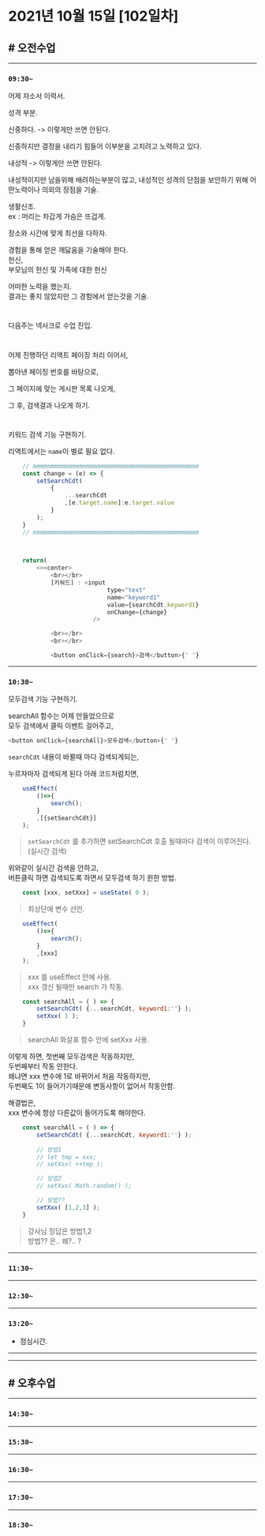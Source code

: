 # 2021년 10월 15일 [102일차]

## # 오전수업
----
### `09:30~`

어제 자소서 이력서.    

성격 부분.   

신중하다.   -> 이렇게만 쓰면 안된다.   

신중하지만 결정을 내리기 힘들어 이부분을 고치려고 노력하고 있다.   

내성적 -> 이렇게만 쓰면 안된다.   

내성적이지만 남을위해 배려하는부분이 많고, 내성적인 성격의 단점을 보안하기 위해 어떤노력이나 의외의 장점을 기술.     

생활신조.     
ex : 머리는 차갑게 가슴은 뜨겁게.    

장소와 시간에 맞게 최선을 다하자.    

경험을 통해 얻은 깨닳음을 기술해야 한다.   
헌신,    
부모님의 헌신 및 가족에 대한 헌신    

어떠한 노력을 했는지.   
결과는 좋지 않았지만 그 경험에서 얻는것을 기술.   

#

다음주는 넥사크로 수업 진입.     

#

어제 진행하던 리액트 페이징 처리 이어서,    

뽑아낸 페이징 번호를 바탕으로,   

그 페이지에 맞는 게시판 목록 나오게,   

그 후, 검색결과 나오게 하기.    

#

키워드 검색 기능 구현하기.    

리액트에서는 `name`이 별로 필요 없다.   

```js    
    // mmmmmmmmmmmmmmmmmmmmmmmmmmmmmmmmmmmmmmmmmmmmmmm
    const change = (e) => {
        setSearchCdt(
            {
                ...searchCdt
                ,[e.target.name]:e.target.value
            }
        );
    }
    // mmmmmmmmmmmmmmmmmmmmmmmmmmmmmmmmmmmmmmmmmmmmmmm


    
    return(
        <><center>
            <br></br>
            [키워드] : <input   
                            type="text"
                            name="keyword1"
                            value={searchCdt.keyword1}
                            onChange={change}
                        />

            <br></br>
            <br></br>

            <button onClick={search}>검색</button>{' '}
```   

----
### `10:30~`

모두검색 기능 구현하기.    

searchAll 함수는 어제 만들었으므로   
모두 검색에서 클릭 이벤트 걸어주고,   

```js
<button onClick={searchAll}>모두검색</button>{' '}
```

`searchCdt` 내용이 바뀔때 마다 검색되게되는,  

누르자마자 검색되게 된다 아래 코드처럼치면,  

```js
    useEffect(
        ()=>{
            search();
        }
        ,[{setSearchCdt}]
    ); 
```
> `setSearchCdt` 를 추가하면 setSearchCdt 호출 될때마다 검색이 이루어진다.(실시간 검색)    

위와같이 실시간 검색을 안하고,   
버튼클릭 하면 검색되도록 하면서 모두검색 하기 윈한 방법.   

```js
    const [xxx, setXxx] = useState( 0 );
```
> 최상단에 변수 선언.   

```js
    useEffect(
        ()=>{
            search();
        }
        ,[xxx]
    );   
```
> xxx 를 useEffect 안에 사용.   
> xxx 갱신 될때만 search 가 작동.   

```js
    const searchAll = ( ) => {
        setSearchCdt( {...searchCdt, keyword1:''} );
        setXxx( 1 );
    }
```
> searchAll 화살표 함수 안에 setXxx 사용.  

이렇게 하면, 첫번째 모두검색은 작동하지만,  
두번째부터 작동 안한다.  
왜냐면 xxx 변수에 1로 바뀌어서 처음 작동하지만,  
두번째도 1이 들어가기때문에 변동사항이 없어서 작동안함.   

해결법은,  
xxx 변수에 항상 다른값이 들어가도록 해야한다.   

```js
    const searchAll = ( ) => {
        setSearchCdt( {...searchCdt, keyword1:''} );
        
        // 방법1
        // let tmp = xxx;
        // setXxx( ++tmp );

        // 방법2
        // setXxx( Math.random() );

        // 방법??
        setXxx( [1,2,3] );
    }
```
> 강사님 정답은 방법1,2    
> 방법?? 은.. 왜?.. ?   



----
### `11:30~`








----
### `12:30~`








----
### `13:20~`

  - 점심시간.

---
---

## # 오후수업

---
### `14:30~`










---
### `15:30~`









----
### `16:30~`








----
### `17:30~`








----
### `18:30~`
